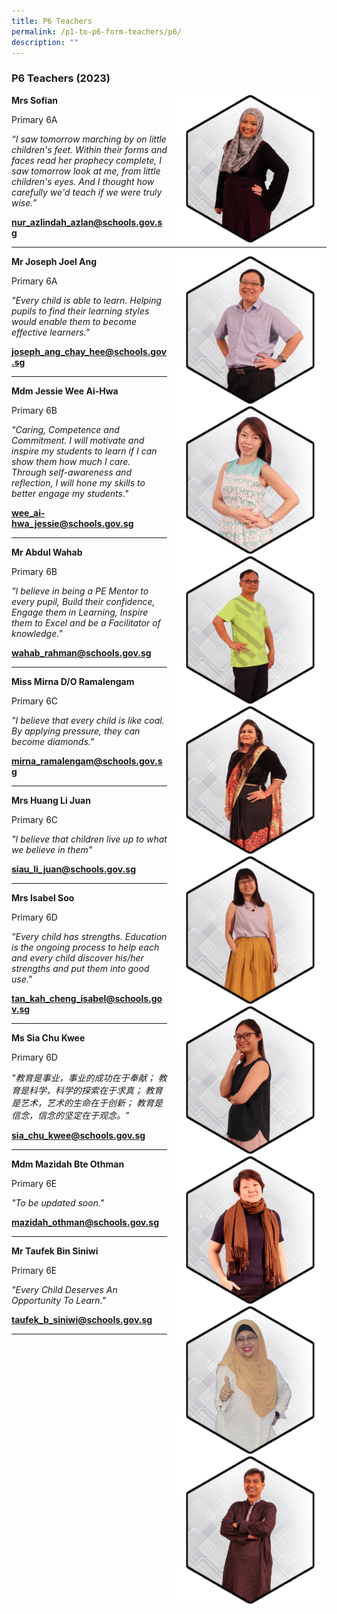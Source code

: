 ```yaml
---
title: P6 Teachers
permalink: /p1-to-p6-form-teachers/p6/
description: ""
---
```

### P6 Teachers (2023)

<img src="/images/Our Staff/02 Teacher/6A1.png" style="width:240px;height:240px;margin-left:15px;" align = "right"> **Mrs Sofian**

Primary 6A

_“I saw tomorrow marching by on little children's feet.
Within their forms and faces read her prophecy complete,
I saw tomorrow look at me, from little children's eyes.
And I thought how carefully we'd teach if we were truly wise.”_

[**nur_azlindah_azlan@schools.gov.sg**](mailto:nur_azlindah_azlan@schools.gov.sg)

* * *

<img src="/images/Our Staff/02 Teacher/6A2.png" style="width:240px;height:240px;margin-left:15px;" align = "right"> **Mr Joseph Joel Ang**

Primary 6A 

_"Every child is able to learn. Helping pupils to find their learning styles would enable them to become effective learners."_

[**joseph_ang_chay_hee@schools.gov.sg**](mailto:joseph_ang_chay_hee@schools.gov.sg)

* * *

<img src="/images/Our Staff/02 Teacher/6B1.png" style="width:240px;height:240px;margin-left:15px;" align = "right"> **Mdm Jessie Wee Ai-Hwa**

Primary 6B

_"Caring, Competence and Commitment. I will motivate and inspire my students to learn if I can show them how much I care. Through self-awareness and reflection, I will hone my skills to better engage my students."_

[**wee_ai-hwa_jessie@schools.gov.sg**](mailto:wee_ai-hwa_jessie@schools.gov.sg)

* * *

<img src="/images/Our Staff/02 Teacher/6B2.png" style="width:240px;height:240px;margin-left:15px;" align = "right"> **Mr Abdul Wahab**

Primary 6B

_"I believe in being a PE Mentor to every pupil, Build their confidence, Engage them in Learning, Inspire them to Excel and be a Facilitator of knowledge."_

[**wahab_rahman@schools.gov.sg**](mailto:wahab_rahman@schools.gov.sg)

* * *

<img src="/images/Our Staff/02 Teacher/6C1.png" style="width:240px;height:240px;margin-left:15px;" align = "right"> **Miss Mirna D/O Ramalengam**

Primary 6C

_"I believe that every child is like coal. By applying pressure, they can become diamonds."_

[**mirna_ramalengam@schools.gov.sg**](mailto:mirna_ramalengam@schools.gov.sg)

* * *

<img src="/images/Our Staff/02 Teacher/6C2.png" style="width:240px;height:240px;margin-left:15px;" align = "right"> **Mrs Huang Li Juan**

Primary 6C

_"I believe that children live up to what we believe in them"_

[**siau_li_juan@schools.gov.sg**](mailto:siau_li_juan@schools.gov.sg)

* * *

<img src="/images/Our Staff/02 Teacher/6D1.png" style="width:240px;height:240px;margin-left:15px;" align = "right"> **Mrs Isabel Soo**

Primary 6D

_"Every child has strengths. Education is the ongoing process to help each and every child discover his/her strengths and put them into good use."_

[**tan_kah_cheng_isabel@schools.gov.sg**](mailto:tan_kah_cheng_isabel@schools.gov.sg)

* * *

<img src="/images/Our Staff/02 Teacher/6D2.jpg" style="width:240px;height:240px;margin-left:15px;" align = "right"> **Ms Sia Chu Kwee**

Primary 6D

_"教育是事业，事业的成功在于奉献； 教育是科学，科学的探索在于求真； 教育是艺术，艺术的生命在于创新； 教育是信念，信念的坚定在于观念。"_

[**sia_chu_kwee@schools.gov.sg**](mailto:sia_chu_kwee@schools.gov.sg)

* * *

<img src="/images/Our Staff/02 Teacher/6E1.png" style="width:240px;height:240px;margin-left:15px;" align = "right"> **Mdm Mazidah Bte Othman**

Primary 6E

_"To be updated soon."_

[**mazidah_othman@schools.gov.sg**](mailto:mazidah_othman@schools.gov.sg)

* * *

<img src="/images/Our Staff/02 Teacher/6E2.png" style="width:240px;height:240px;margin-left:15px;" align = "right"> **Mr Taufek Bin Siniwi**

Primary 6E

_"Every Child Deserves An Opportunity To Learn."_

[**taufek_b_siniwi@schools.gov.sg**](mailto:taufek_b_siniwi@schools.gov.sg)

* * *